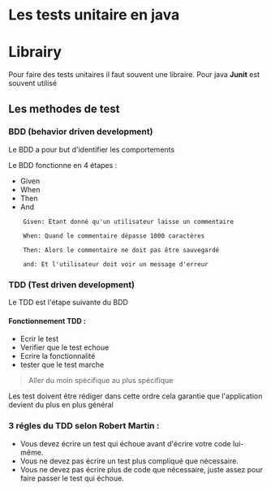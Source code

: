 # Les tests unitaire en java

# Librairy

Pour faire des tests unitaires il faut souvent une libraire.
Pour java **Junit** est souvent utilisé

## Les methodes de test

### BDD (behavior driven development)

Le BDD a pour but d'identifier les comportements

Le BDD fonctionne en 4 étapes :

- Given
- When
- Then
- And

```
    Given: Étant donné qu'un utilisateur laisse un commentaire

    When: Quand le commentaire dépasse 1000 caractères

    Then: Alors le commentaire ne doit pas être sauvegardé

    and: Et l'utilisateur doit voir un message d'erreur
```

### TDD (Test driven development)

Le TDD est l'étape suivante du BDD

#### Fonctionnement TDD :

- Ecrir le test
- Verifier que le test echoue
- Ecrire la fonctionnalité
- tester que le test marche

> Aller du moin spécifique au plus spécifique

Les test doivent être rédiger dans cette ordre cela garantie que l'application devient du plus en plus général

### 3 régles du TDD selon Robert Martin :

- Vous devez écrire un test qui échoue avant d'écrire votre code lui-même.
- Vous ne devez pas écrire un test plus compliqué que nécessaire.
- Vous ne devez pas écrire plus de code que nécessaire, juste assez pour faire passer le test qui échoue.
